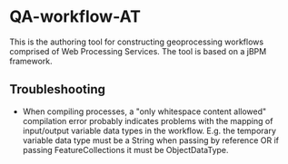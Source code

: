 # QA-workflow-AT #

This is the authoring tool for constructing geoprocessing workflows comprised of Web Processing Services. The tool is based on a jBPM framework.


## Troubleshooting

* When compiling processes, a "only whitespace content allowed" compilation error probably indicates problems with the mapping of input/output variable data types in the workflow. E.g. the temporary variable data type must be a String when passing by reference OR if passing FeatureCollections it must be ObjectDataType.

